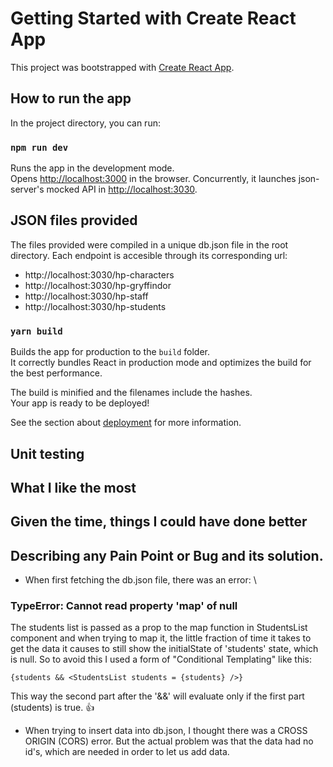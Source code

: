 # Getting Started with Create React App

This project was bootstrapped with [Create React App](https://github.com/facebook/create-react-app).

## How to run the app

In the project directory, you can run:

### `npm run dev`

Runs the app in the development mode.\
Opens [http://localhost:3000](http://localhost:3000) in the browser. Concurrently, it launches json-server's mocked API in [http://localhost:3030](http://localhost:3030).

## JSON files provided

The files provided were compiled in a unique db.json file in the root directory. Each endpoint is accesible through its corresponding url:

- http://localhost:3030/hp-characters
- http://localhost:3030/hp-gryffindor
- http://localhost:3030/hp-staff
- http://localhost:3030/hp-students


### `yarn build`

Builds the app for production to the `build` folder.\
It correctly bundles React in production mode and optimizes the build for the best performance.

The build is minified and the filenames include the hashes.\
Your app is ready to be deployed!

See the section about [deployment](https://facebook.github.io/create-react-app/docs/deployment) for more information.

## Unit testing

## What I like the most

## Given the time, things I could have done better

## Describing any Pain Point or Bug and its solution.

-  When first fetching the db.json file, there was an error: \
### TypeError: Cannot read property 'map' of null
The students list is passed as a prop to the map function in StudentsList component and when trying to map it, the little fraction of time it takes to get the data it causes to still show the initialState of 'students' state, which is null. So to avoid this I used a form of "Conditional Templating" like this:
```
{students && <StudentsList students = {students} />}
```
This way the second part after the '&&' will evaluate only if the first part (students) is true. :+1:

-  When trying to insert data into db.json, I thought there was a CROSS ORIGIN (CORS) error. But the actual problem was that the data had no id's, which are needed in order to let us add data. 